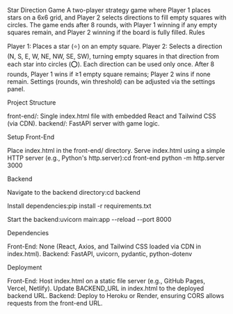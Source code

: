 Star Direction Game
A two-player strategy game where Player 1 places stars on a 6x6 grid, and Player 2 selects directions to fill empty squares with circles. The game ends after 8 rounds, with Player 1 winning if any empty squares remain, and Player 2 winning if the board is fully filled.
Rules

Player 1: Places a star (⭐) on an empty square.
Player 2: Selects a direction (N, S, E, W, NE, NW, SE, SW), turning empty squares in that direction from each star into circles (⭕).
Each direction can be used only once.
After 8 rounds, Player 1 wins if ≥1 empty square remains; Player 2 wins if none remain.
Settings (rounds, win threshold) can be adjusted via the settings panel.

Project Structure

front-end/: Single index.html file with embedded React and Tailwind CSS (via CDN).
backend/: FastAPI server with game logic.

Setup
Front-End

Place index.html in the front-end/ directory.
Serve index.html using a simple HTTP server (e.g., Python's http.server):cd front-end
python -m http.server 3000



Backend

Navigate to the backend directory:cd backend


Install dependencies:pip install -r requirements.txt


Start the backend:uvicorn main:app --reload --port 8000



Dependencies

Front-End: None (React, Axios, and Tailwind CSS loaded via CDN in index.html).
Backend: FastAPI, uvicorn, pydantic, python-dotenv

Deployment

Front-End: Host index.html on a static file server (e.g., GitHub Pages, Vercel, Netlify). Update BACKEND_URL in index.html to the deployed backend URL.
Backend: Deploy to Heroku or Render, ensuring CORS allows requests from the front-end URL.
